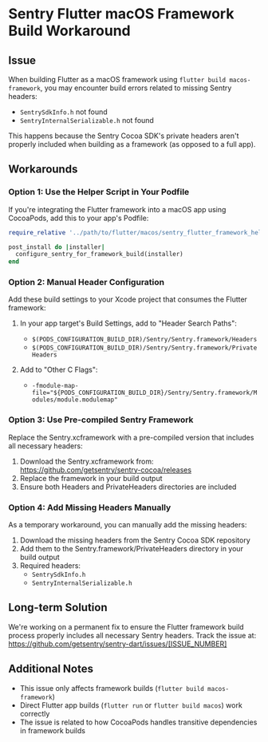 # Sentry Flutter macOS Framework Build Workaround

## Issue

When building Flutter as a macOS framework using `flutter build macos-framework`, you may encounter build errors related to missing Sentry headers:
- `SentrySdkInfo.h` not found
- `SentryInternalSerializable.h` not found

This happens because the Sentry Cocoa SDK's private headers aren't properly included when building as a framework (as opposed to a full app).

## Workarounds

### Option 1: Use the Helper Script in Your Podfile

If you're integrating the Flutter framework into a macOS app using CocoaPods, add this to your app's Podfile:

```ruby
require_relative '../path/to/flutter/macos/sentry_flutter_framework_helper'

post_install do |installer|
  configure_sentry_for_framework_build(installer)
end
```

### Option 2: Manual Header Configuration

Add these build settings to your Xcode project that consumes the Flutter framework:

1. In your app target's Build Settings, add to "Header Search Paths":
   - `$(PODS_CONFIGURATION_BUILD_DIR)/Sentry/Sentry.framework/Headers`
   - `$(PODS_CONFIGURATION_BUILD_DIR)/Sentry/Sentry.framework/PrivateHeaders`

2. Add to "Other C Flags":
   - `-fmodule-map-file="${PODS_CONFIGURATION_BUILD_DIR}/Sentry/Sentry.framework/Modules/module.modulemap"`

### Option 3: Use Pre-compiled Sentry Framework

Replace the Sentry.xcframework with a pre-compiled version that includes all necessary headers:

1. Download the Sentry.xcframework from: https://github.com/getsentry/sentry-cocoa/releases
2. Replace the framework in your build output
3. Ensure both Headers and PrivateHeaders directories are included

### Option 4: Add Missing Headers Manually

As a temporary workaround, you can manually add the missing headers:

1. Download the missing headers from the Sentry Cocoa SDK repository
2. Add them to the Sentry.framework/PrivateHeaders directory in your build output
3. Required headers:
   - `SentrySdkInfo.h`
   - `SentryInternalSerializable.h`

## Long-term Solution

We're working on a permanent fix to ensure the Flutter framework build process properly includes all necessary Sentry headers. Track the issue at: https://github.com/getsentry/sentry-dart/issues/[ISSUE_NUMBER]

## Additional Notes

- This issue only affects framework builds (`flutter build macos-framework`)
- Direct Flutter app builds (`flutter run` or `flutter build macos`) work correctly
- The issue is related to how CocoaPods handles transitive dependencies in framework builds